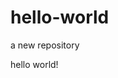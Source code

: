 # hello-world
a new repository
<!html>
<head>
<div id="contener">
<p class="header">hello world!</p>


</div>

</head>



</html>
